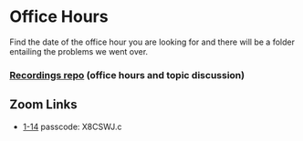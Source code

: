 # Office Hours

Find the date of the office hour you are looking for and there will be a folder entailing the problems we went over.

### [Recordings repo](https://github.com/joshuanelsondev/josh_zoom_recordings/blob/main/README.md) (office hours and topic discussion)

## Zoom Links

- [1-14](https://us06web.zoom.us/rec/share/gc3_cUOxm0tGTKZ-eLPOX_K0roI_ptn7h4SX99w5M7f19O8I3fzOv29-GwA2SqP_.S1RIo_7WHx9Dk8mu) passcode: X8CSWJ.c
